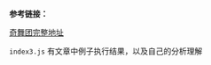 **参考链接：**

[奇舞团完整地址](https://mp.weixin.qq.com/s/qeo3y8l3tGgVeA4oJbWc_g, "JavaScript 响应式原理")

`index3.js` 有文章中例子执行结果，以及自己的分析理解